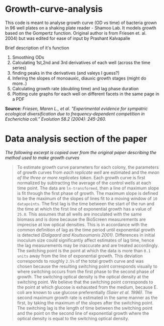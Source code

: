 # Growth-curve-analysis
This code is meant to analyse growth curve (OD vs time) of bacteria grown in 96 well plates on a shaking plate reader - Shamoo Lab. It models growth based on the Gompertz function.
Original author is from Friesen et. al. 2004) but was edited for ease of input by Prashant Kalvapalle

Brief description of it's function
1. Smoothing ODs
2. Calculating 1st,2nd and 3rd derivatives of each well (across the time series)
3. finding peaks in the derivatives (and valeys I guess?)
4. Infering the slopes of monoauxic, diauxic growth stages (might do more..)
5. Calculating growth rate (doubling time) and lag phase duration
4. Plotting cute graphs for each well on different facets in the same page in a PDF

**Source:** _Friesen, Maren L., et al. "Experimental evidence for sympatric ecological diversification due to frequency‐dependent competition in Escherichia coli." Evolution 58.2 (2004): 245-260._

# **Data analysis section of the paper**
_The following excerpt is copied over from the original paper describing the method used to make growth curves_

>To estimate growth curve parameters for each colony, the
parameters of growth curves from _each replicate well_ are
estimated and the _mean of the three or more replicates taken_.
Each growth curve is first normalized by subtracting the average of the control wells at each time point. The data are
`ln-transformed`, then a line of maximum slope is fit through
the first phase of growth. The maximum slope is defined to
be the maximum of the slopes of lines fit to a moving window
of `10 datapoints`. The first lag is the time between the start
of the run and the time at which the first line of exponential
growth has a value of `25.0`. This assumes that all wells are
inoculated with the same biomass and is done because the
BioScreen measurements are imprecise at low optical densities. This is in accordance with the common definition of
lag as the time period until exponential growth is detected
_(Dalgaard and Koutsoumanis 2001)_. Differences in initial
inoculum size could significantly affect estimates of lag time,
hence the lag measurements may be inaccurate and are treated
accordingly. The switching point is the point at which the
data is more than `0.1 units` away from the line of exponential
growth. This deviation corresponds to roughly `2.5%` of the
total growth curve and was chosen because the resulting
switching point corresponds visually to where switching occurs from the first phase to the second phase of growth. The
switching optical density is the optical density at the switching point. We believe that the switching point corresponds
to the point at which glucose is exhausted from the medium,
because E. coli are known to use glucose preferentially _(Saier
et al. 1996)_. The second maximum growth rate is estimated
in the same manner as the first, by taking the maximum of
the slopes after the switching point. The switching lag is the
length of time between the switching point and the point on
the second line of exponential growth where the optical density is equal to the switching optical density.
